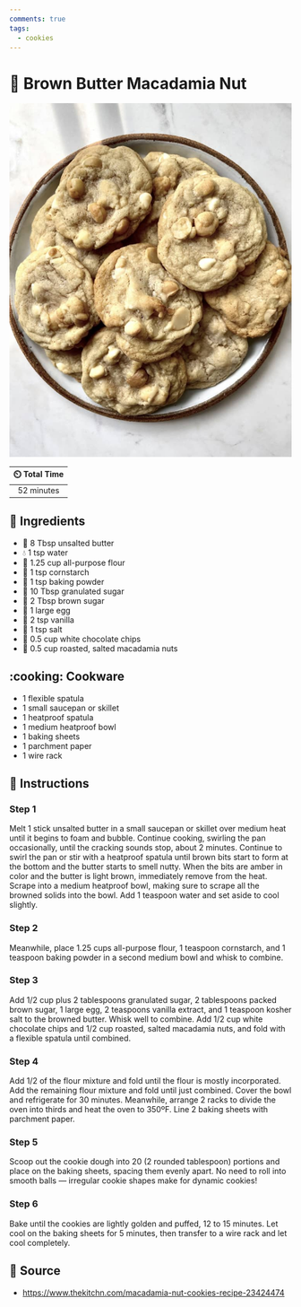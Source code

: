 ```yaml
---
comments: true
tags:
  - cookies
---
```

# :cookie: Brown Butter Macadamia Nut

![Brown Butter Macadamia Nut](../assets/images/brown-butter-macadamia-nut.jpg)

| :timer_clock: Total Time |
|:-----------------------: |
| 52 minutes |

## :salt: Ingredients

- :butter: 8 Tbsp unsalted butter
- :droplet: 1 tsp water
- :ear_of_rice: 1.25 cup all-purpose flour
- :corn: 1 tsp cornstarch
- :rice: 1 tsp baking powder
- :candy: 10 Tbsp granulated sugar
- :maple_leaf: 2 Tbsp brown sugar
- :egg: 1 large egg
- :icecream: 2 tsp vanilla
- :salt: 1 tsp salt
- :chocolate_bar: 0.5 cup white chocolate chips
- :chestnut: 0.5 cup roasted, salted macadamia nuts

## :cooking: Cookware

- 1 flexible spatula
- 1 small saucepan or skillet
- 1 heatproof spatula
- 1 medium heatproof bowl
- 1 baking sheets
- 1 parchment paper
- 1 wire rack

## :pencil: Instructions

### Step 1

Melt 1 stick unsalted butter in a small saucepan or skillet over medium heat until it begins to foam and bubble.
Continue cooking, swirling the pan occasionally, until the cracking sounds stop, about 2 minutes. Continue to swirl the
pan or stir with a heatproof spatula until brown bits start to form at the bottom and the butter starts to smell nutty.
When the bits are amber in color and the butter is light brown, immediately remove from the heat. Scrape into a medium
heatproof bowl, making sure to scrape all the browned solids into the bowl. Add 1 teaspoon water and set aside to cool
slightly.

### Step 2

Meanwhile, place 1.25 cups all-purpose flour, 1 teaspoon cornstarch, and 1 teaspoon baking powder in a second medium
bowl and whisk to combine.

### Step 3

Add 1/2 cup plus 2 tablespoons granulated sugar, 2 tablespoons packed brown sugar, 1 large egg, 2 teaspoons vanilla
extract, and 1 teaspoon kosher salt to the browned butter. Whisk well to combine. Add 1/2 cup white chocolate chips and
1/2 cup roasted, salted macadamia nuts, and fold with a flexible spatula until combined.

### Step 4

Add 1/2 of the flour mixture and fold until the flour is mostly incorporated. Add the remaining flour mixture and fold
until just combined. Cover the bowl and refrigerate for 30 minutes. Meanwhile, arrange 2 racks to divide the oven into
thirds and heat the oven to 350ºF. Line 2 baking sheets with parchment paper.

### Step 5

Scoop out the cookie dough into 20 (2 rounded tablespoon) portions and place on the baking sheets, spacing them evenly
apart. No need to roll into smooth balls — irregular cookie shapes make for dynamic cookies!

### Step 6

Bake until the cookies are lightly golden and puffed, 12 to 15 minutes. Let cool on the baking sheets for 5 minutes,
then transfer to a wire rack and let cool completely.

## :link: Source

- <https://www.thekitchn.com/macadamia-nut-cookies-recipe-23424474>
